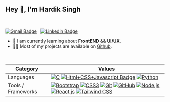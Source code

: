 

<!---
- 👋 Hi, I’m @Hardik29
- 👀 I’m interested in FrontEnd_UI/UX
- 🌱 I’m currently learning React
- 💞️ I’m looking to collaborate on REact
- 📫 How to reach me Singhhardik14@gmail.com
Hardik29/Hardik29 is a ✨ special ✨ repository because its `README.md` (this file) appears on your GitHub profile.
You can click the Preview link to take a look at your changes.
--->
<h2>Hey 👋, I'm Hardik Singh</h2>


<br />

 [![Gmail Badge](https://img.shields.io/badge/-Hardik%20Singh-e54448?style=flat&logo=Gmail&logoColor=white)](mailto:singhhardik14@gmail.com) &nbsp; [![Linkedin Badge](https://img.shields.io/badge/-Hardik%20Singh-blue?style=flat&logo=Linkedin&logoColor=white)](https://www.linkedin.com/in/hardik-singh-36ba06195/)

<ul>
<li>🧐 I am currently learning about <strong>FrontEND</strong> && <strong>UI/UX</strong>.</li>
<li>👨‍💻 Most of my projects are available on <a href="https://github.com/Hardik29">Github</a>.</li>
<!-- <li>📝 I regulary write articles on <a href="">my blog</a>.</li> -->

<!-- <li>💬 Ping me about <strong>Web development, Security, and Blockchain</strong>.</li><li>📙 Check out my <a href="">resume</a>.</li> -->
<!-- <li>Striving to maintain the perfect balance between `It doesn't work...! Why?` vs `It works...! Why?`.</li> -->
</ul>
<br/>

Category                 | Values
-------------------------|------
Languages         | [![C](https://img.shields.io/static/v1?style=flat&message=C&color=555555&logo=C&logoColor=A8B9CC&label=)]() [![Html+CSS+Javascript Badge](https://img.shields.io/badge/-JavaScript-F7DF1E?style=flat&logo=Javascript&logoColor=white)]() [![Python](https://img.shields.io/static/v1?style=flat&message=Python&color=3776AB&logo=Python&logoColor=FFFFFF&label=)]() 
Tools / Frameworks         | [![Bootstrap](https://img.shields.io/static/v1?flat&message=Bootstrap&color=7952B3&logo=Bootstrap&logoColor=FFFFFF&label=)]() [![CSS3](https://img.shields.io/static/v1?style=flat&message=CSS3&color=1572B6&logo=CSS3&logoColor=FFFFFF&label=)]() [![Git](https://img.shields.io/static/v1?style=flat&message=Git&color=F05032&logo=Git&logoColor=FFFFFF&label=)]() [![GitHub](https://img.shields.io/static/v1?style=flat&message=GitHub&color=181717&logo=GitHub&logoColor=FFFFFF&label=)]() [![Node.js](https://img.shields.io/static/v1?flat&message=Node.js&color=339933&logo=Node.js&logoColor=FFFFFF&label=)]() [![React.js](https://img.shields.io/static/v1?style=flat&message=Solidity&color=363636&logo=Solidity&logoColor=FFFFFF&label=)]() [![Tailwind CSS](https://img.shields.io/static/v1?style=flat&message=Web3.js&color=121D33&logo=Blockchain.com&logoColor=FFFFFF&label=)]()


<br />


 <!-- <li><details>  <summary>💻 More Stats</summary><img alt="Sparsh's Activity Graph" src="https://activity-graph.herokuapp.com/graph?username=SparshKesari&bg_color=0D1117&color=5BCDEC&line=5BCDEC&point=FFFFFF&hide_border=true" /> </details></li> -->
   


